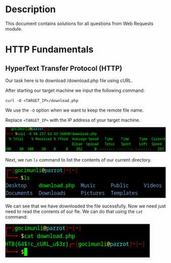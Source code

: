 # Description

This document contains solutions for all questions from Web Requests module.

# HTTP Fundamentals
## HyperText Transfer Protocol (HTTP)

Our task here is to download /download.php file using cURL.

After starting our target machine we input the following command:

`curl -O <TARGET_IP>/download.php`

We use the `-O` option when we want to keep the remote file name.

Replace `<TARGET_IP>` with the IP address of your target machine.

![image](screenshots/output.png)

Next, we run `ls` command to list the contents of our current directory.

![image](screenshots/list.png)

We can see that we have downloaded the file sucessfully.
Now we need just need to read the contents of our fle. We can do that using the `cat` command: 

![image](screenshots/flag.png)

